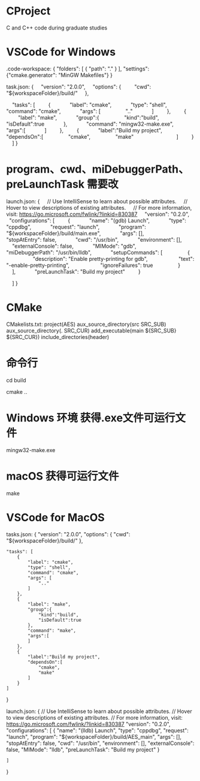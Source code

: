 # CProject
C and C++ code during graduate studies

# VSCode for Windows
.code-workspace:
{
	"folders": [
		{
			"path": "."
		}
	],
	"settings": {"cmake.generator": "MinGW Makefiles"}
}

task.json:
{
    "version": "2.0.0",
    "options": {
        "cwd": "${workspaceFolder}/build/"
    },

    "tasks": [
        {
            "label": "cmake",
            "type": "shell",
            "command": "cmake",
            "args": [
                ".."
            ]
        },
        {
            "label": "make",
            "group":{
                "kind":"build",
                "isDefault":true
            },
            "command": "mingw32-make.exe",
            "args":[
            ]
        },
        {
            "label":"Build my project",
            "dependsOn":[
                "cmake",
                "make"                
            ]
        }
    ]
}

# program、cwd、miDebuggerPath、preLaunchTask 需要改
launch.json:
{
    // Use IntelliSense to learn about possible attributes.
    // Hover to view descriptions of existing attributes.
    // For more information, visit: https://go.microsoft.com/fwlink/?linkid=830387
    "version": "0.2.0",
    "configurations": [
        {
            "name": "(gdb) Launch",
            "type": "cppdbg",
            "request": "launch",
            "program": "${workspaceFolder}/build/main.exe",
            "args": [],
            "stopAtEntry": false,
            "cwd": "/usr/bin",
            "environment": [],
            "externalConsole": false,
            "MIMode": "gdb",
            "miDebuggerPath": "/usr/bin/lldb",
            "setupCommands": [
                {
                    "description": "Enable pretty-printing for gdb",
                    "text": "-enable-pretty-printing",
                    "ignoreFailures": true
                }
            ],
            "preLaunchTask": "Build my project"
        }

    ]
}

# CMake
CMakelists.txt:
project(AES)
aux_source_directory(src SRC_SUB)
aux_source_directory(. SRC_CUR)
add_executable(main ${SRC_SUB} ${SRC_CUR})
include_directories(header)



# 命令行
cd build

cmake ..

# Windows 环境 获得.exe文件可运行文件
mingw32-make.exe   

# macOS 获得可运行文件
make

# VSCode for MacOS
tasks.json:
{
	"version": "2.0.0",
	"options": {
		"cwd": "${workspaceFolder}/build/"
	},
	
	"tasks": [
		{
			"label": "cmake",
			"type": "shell",
			"command": "cmake",
			"args": [
				".."
			]
		},
		{
			"label": "make",
			"group":{
				"kind":"build",
				"isDefault":true
			},
			"command": "make",
			"args":[
			]
		},
		{
			"label":"Build my project",
			"dependsOn":[
				"cmake",
				"make"
			]
		}
	]
}

launch.json:
{
    // Use IntelliSense to learn about possible attributes.
    // Hover to view descriptions of existing attributes.
    // For more information, visit: https://go.microsoft.com/fwlink/?linkid=830387
    "version": "0.2.0",
    "configurations": [
        {
            "name": "(lldb) Launch",
            "type": "cppdbg",
            "request": "launch",
            "program": "${workspaceFolder}/build/AES_main",
            "args": [],
            "stopAtEntry": false,
            "cwd": "/usr/bin",
            "environment": [],
            "externalConsole": false,
            "MIMode": "lldb",
            "preLaunchTask": "Build my project"
        }

    ]
}